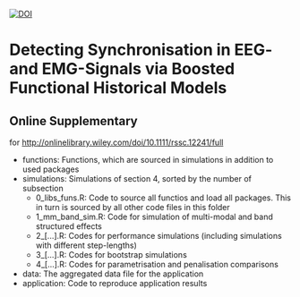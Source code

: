 [![DOI](https://zenodo.org/badge/61093140.svg)](https://zenodo.org/badge/latestdoi/61093140)

# Detecting Synchronisation in EEG- and EMG-Signals via Boosted Functional Historical Models

## Online Supplementary
for http://onlinelibrary.wiley.com/doi/10.1111/rssc.12241/full

* functions: Functions, which are sourced in simulations in addition to used packages
* simulations: Simulations of section 4, sorted by the number of subsection
  + 0_libs_funs.R: Code to source all functios and load all packages. This in turn is sourced by all other code files in this folder
  + 1_mm_band_sim.R: Code for simulation of multi-modal and band structured effects
  + 2_[...].R: Codes for performance simulations (including simulations with different step-lengths)
  + 3_[...].R: Codes for bootstrap simulations
  + 4_[...].R: Codes for parametrisation and penalisation comparisons
* data: The aggregated data file for the application
* application: Code to reproduce application results
